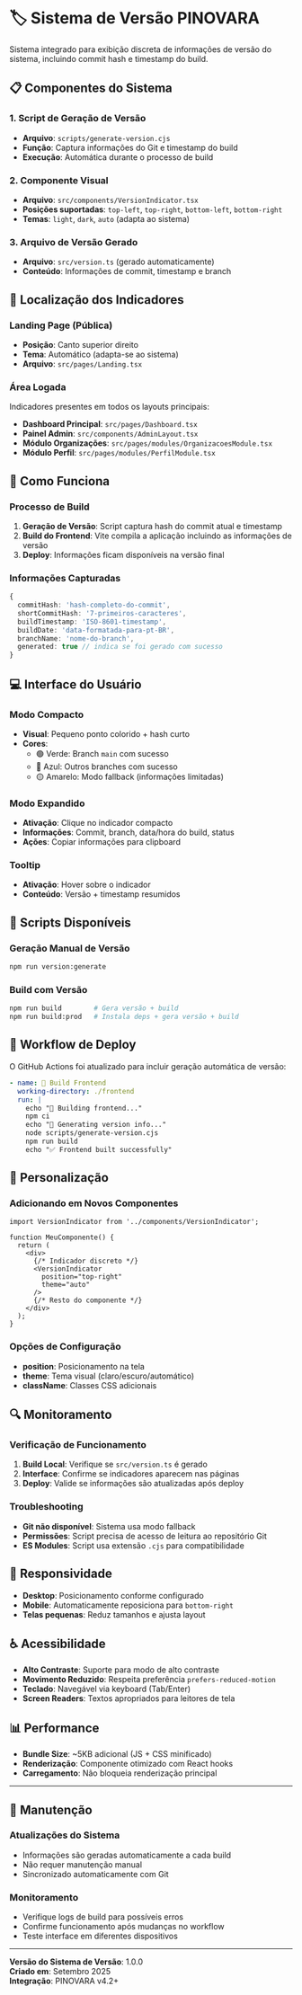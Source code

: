 # 🏷️ Sistema de Versão PINOVARA

Sistema integrado para exibição discreta de informações de versão do sistema, incluindo commit hash e timestamp do build.

## 📋 Componentes do Sistema

### 1. Script de Geração de Versão
- **Arquivo**: `scripts/generate-version.cjs`
- **Função**: Captura informações do Git e timestamp do build
- **Execução**: Automática durante o processo de build

### 2. Componente Visual
- **Arquivo**: `src/components/VersionIndicator.tsx`
- **Posições suportadas**: `top-left`, `top-right`, `bottom-left`, `bottom-right`
- **Temas**: `light`, `dark`, `auto` (adapta ao sistema)

### 3. Arquivo de Versão Gerado
- **Arquivo**: `src/version.ts` (gerado automaticamente)
- **Conteúdo**: Informações de commit, timestamp e branch

## 🎯 Localização dos Indicadores

### Landing Page (Pública)
- **Posição**: Canto superior direito
- **Tema**: Automático (adapta-se ao sistema)
- **Arquivo**: `src/pages/Landing.tsx`

### Área Logada
Indicadores presentes em todos os layouts principais:

- **Dashboard Principal**: `src/pages/Dashboard.tsx`
- **Painel Admin**: `src/components/AdminLayout.tsx`
- **Módulo Organizações**: `src/pages/modules/OrganizacoesModule.tsx`
- **Módulo Perfil**: `src/pages/modules/PerfilModule.tsx`

## 🔧 Como Funciona

### Processo de Build
1. **Geração de Versão**: Script captura hash do commit atual e timestamp
2. **Build do Frontend**: Vite compila a aplicação incluindo as informações de versão
3. **Deploy**: Informações ficam disponíveis na versão final

### Informações Capturadas
```typescript
{
  commitHash: 'hash-completo-do-commit',
  shortCommitHash: '7-primeiros-caracteres',
  buildTimestamp: 'ISO-8601-timestamp',
  buildDate: 'data-formatada-para-pt-BR',
  branchName: 'nome-do-branch',
  generated: true // indica se foi gerado com sucesso
}
```

## 💻 Interface do Usuário

### Modo Compacto
- **Visual**: Pequeno ponto colorido + hash curto
- **Cores**:
  - 🟢 Verde: Branch `main` com sucesso
  - 🔵 Azul: Outros branches com sucesso
  - 🟡 Amarelo: Modo fallback (informações limitadas)

### Modo Expandido
- **Ativação**: Clique no indicador compacto
- **Informações**: Commit, branch, data/hora do build, status
- **Ações**: Copiar informações para clipboard

### Tooltip
- **Ativação**: Hover sobre o indicador
- **Conteúdo**: Versão + timestamp resumidos

## 🚀 Scripts Disponíveis

### Geração Manual de Versão
```bash
npm run version:generate
```

### Build com Versão
```bash
npm run build        # Gera versão + build
npm run build:prod   # Instala deps + gera versão + build
```

## 📝 Workflow de Deploy

O GitHub Actions foi atualizado para incluir geração automática de versão:

```yaml
- name: 🎨 Build Frontend
  working-directory: ./frontend
  run: |
    echo "🎨 Building frontend..."
    npm ci
    echo "📝 Generating version info..."
    node scripts/generate-version.cjs
    npm run build
    echo "✅ Frontend built successfully"
```

## 🎨 Personalização

### Adicionando em Novos Componentes
```tsx
import VersionIndicator from '../components/VersionIndicator';

function MeuComponente() {
  return (
    <div>
      {/* Indicador discreto */}
      <VersionIndicator 
        position="top-right" 
        theme="auto" 
      />
      {/* Resto do componente */}
    </div>
  );
}
```

### Opções de Configuração
- **position**: Posicionamento na tela
- **theme**: Tema visual (claro/escuro/automático)
- **className**: Classes CSS adicionais

## 🔍 Monitoramento

### Verificação de Funcionamento
1. **Build Local**: Verifique se `src/version.ts` é gerado
2. **Interface**: Confirme se indicadores aparecem nas páginas
3. **Deploy**: Valide se informações são atualizadas após deploy

### Troubleshooting
- **Git não disponível**: Sistema usa modo fallback
- **Permissões**: Script precisa de acesso de leitura ao repositório Git
- **ES Modules**: Script usa extensão `.cjs` para compatibilidade

## 📱 Responsividade

- **Desktop**: Posicionamento conforme configurado
- **Mobile**: Automaticamente reposiciona para `bottom-right`
- **Telas pequenas**: Reduz tamanhos e ajusta layout

## ♿ Acessibilidade

- **Alto Contraste**: Suporte para modo de alto contraste
- **Movimento Reduzido**: Respeita preferência `prefers-reduced-motion`
- **Teclado**: Navegável via keyboard (Tab/Enter)
- **Screen Readers**: Textos apropriados para leitores de tela

## 📊 Performance

- **Bundle Size**: ~5KB adicional (JS + CSS minificado)
- **Renderização**: Componente otimizado com React hooks
- **Carregamento**: Não bloqueia renderização principal

---

## 🔧 Manutenção

### Atualizações do Sistema
- Informações são geradas automaticamente a cada build
- Não requer manutenção manual
- Sincronizado automaticamente com Git

### Monitoramento
- Verifique logs de build para possíveis erros
- Confirme funcionamento após mudanças no workflow
- Teste interface em diferentes dispositivos

---

**Versão do Sistema de Versão**: 1.0.0  
**Criado em**: Setembro 2025  
**Integração**: PINOVARA v4.2+

